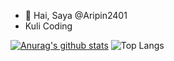 - 👋 Hai, Saya @Aripin2401
- Kuli Coding
 
[![Anurag's github stats](https://github-readme-stats.vercel.app/api?username=aripin2401)](https://github.com/aripin2401/github-readme-stats) ![Top Langs](https://github-readme-stats.vercel.app/api/top-langs/?username=myusername&theme=aripin2401)
<!---
Aripin2401/Aripin2401 is a ✨ special ✨ repository because its `README.md` (this file) appears on your GitHub profile.
You can click the Preview link to take a look at your changes.
--->
